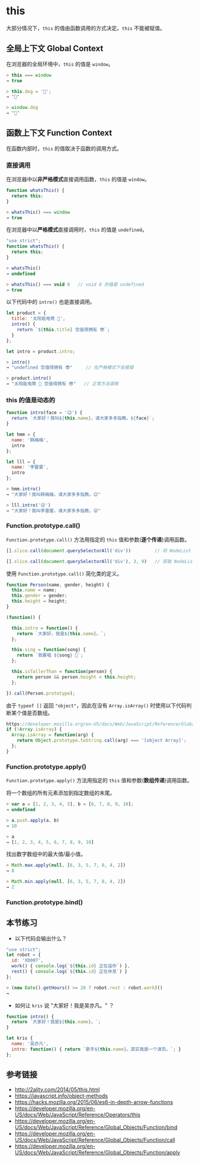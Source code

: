 # this

大部分情况下，`this` 的值由函数调用的方式决定。`this` 不能被赋值。

## 全局上下文 Global Context
在浏览器的全局环境中，`this` 的值是 `window`。
```javascript
> this === window
→ true

> this.dog = '🐶';
→ "🐶"

> window.dog
→ "🐶"
```

## 函数上下文 Function Context
在函数内部时，`this` 的值取决于函数的调用方式。

### 直接调用
在浏览器中以**非严格模式**直接调用函数，`this` 的值是 `window`。
```javascript
function whatsThis() {
  return this;
}
```
```javascript
> whatsThis() === window
→ true
```
在浏览器中以**严格模式**直接调用时，`this` 的值是 `undefined`。
```javascript
"use strict";
function whatsThis() {
  return this;
}
```
```javascript
> whatsThis()
→ undefined

> whatsThis() === void 0   // void 0 的值是 undefined
→ true
```
以下代码中的 `intro()` 也是直接调用。
```javascript
let product = {
  title: '太阳能电筒 🔦',
  intro() {
    return `${this.title} 您值得拥有 😎`;
  }
};

let intro = product.intro;
```
```javascript
> intro()
→ "undefined 您值得拥有 😎"     // 在严格模式下会报错

> product.intro()
→ "太阳能电筒 🔦 您值得拥有 😎"   // 正常方法调用
```

### this 的值是动态的
```javascript
function intro(face = '😉') {
  return `大家好！我叫${this.name}，请大家多多指教。${face}`;
}

let hmm = {
  name: '韩梅梅',
  intro
};

let lll = {
  name: '李雷雷',
  intro
};
```
```javascript
> hmm.intro()
→ "大家好！我叫韩梅梅，请大家多多指教。😉"

> lll.intro('😜')
→ "大家好！我叫李雷雷，请大家多多指教。😜"
```

### Function.prototype.call()
`Function.prototype.call()` 方法用指定的 `this` 值和参数(**逐个传递**)调用函数。


```javascript
[].slice.call(document.querySelectorAll('div'))         // 将 NodeList 转成 Array

[].slice.call(document.querySelectorAll('div'), 3, 9)   // 获取 NodeList 中某些元素
```

使用 `Function.prototype.call()` 简化类的定义。
```javascript
function Person(name, gender, height) {
  this.name = name;
  this.gender = gender;
  this.height = height;
}

(function() {

  this.intro = function() {
    return `大家好，我是${this.name}。`;
  };

  this.sing = function(song) {
    return `我要唱 ${song} 🎤`;
  };

  this.isTallerThan = function(person) {
    return person && person.height < this.height;
  };

}).call(Person.prototype);
```

由于 `typeof []` 返回 `"object"`，因此在没有 `Array.isArray()` 时使用以下代码判断某个值是否数组。
```javascript
https://developer.mozilla.org/en-US/docs/Web/JavaScript/Reference/Global_Objects/Array/isArray
if (!Array.isArray) {
  Array.isArray = function(arg) {
    return Object.prototype.toString.call(arg) === '[object Array]';
  };
}
```

### Function.prototype.apply()
`Function.prototype.apply()` 方法用指定的 `this` 值和参数(**数组传递**)调用函数。

将一个数组的所有元素添加到指定数组的末尾。
```javascript
> var a = [1, 2, 3, 4, 5], b = [6, 7, 8, 9, 10];
→ undefined

> a.push.apply(a, b)
→ 10

> a 
→ [1, 2, 3, 4, 5, 6, 7, 8, 9, 10]
```
找出数字数组中的最大值/最小值。
```javascript
> Math.max.apply(null, [6, 3, 5, 7, 8, 4, 2])
→ 8

> Math.min.apply(null, [6, 3, 5, 7, 8, 4, 2])
→ 2
```

### Function.prototype.bind()

## 本节练习
* 以下代码会输出什么？
```javascript
"use strict";
let robot = {
  id: 'XD007',
  work() { console.log(`${this.id} 正在运作`) },
  rest() { console.log(`${this.id} 正在休息`) }
};
```
```javascript
> (new Date().getHours() >= 20 ? robot.rest : robot.work)()
→
```
* 如何让 `kris` 说 "大家好！我是吴亦凡。" ？
```javascript
function intro() {
  return `大家好！我是${this.name}。`;
}

let kris {
  name: '吴亦凡',
  intro: function() { return `歌手${this.name}。其实我是一个演员。`; }
};
```


## 参考链接
* http://2ality.com/2014/05/this.html
* https://javascript.info/object-methods
* https://hacks.mozilla.org/2015/06/es6-in-depth-arrow-functions
* https://developer.mozilla.org/en-US/docs/Web/JavaScript/Reference/Operators/this
* https://developer.mozilla.org/en-US/docs/Web/JavaScript/Reference/Global_Objects/Function/bind
* https://developer.mozilla.org/en-US/docs/Web/JavaScript/Reference/Global_Objects/Function/call
* https://developer.mozilla.org/en-US/docs/Web/JavaScript/Reference/Global_Objects/Function/apply
